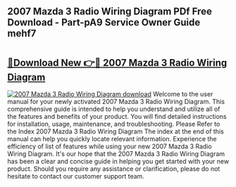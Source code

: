 ## 2007 Mazda 3 Radio Wiring Diagram PDf Free Download - Part-pA9 Service Owner Guide mehf7

# <h2><a href="http://dfrms8i.blite.top/?on=2007+Mazda+3+Radio+Wiring+Diagram">🔗Download New 👉🔴 2007 Mazda 3 Radio Wiring Diagram</a></h2>

[![2007 Mazda 3 Radio Wiring Diagram download](https://i.imgur.com/lujVjoI.png)](http://dfrms8i.blite.top/?on=2007+Mazda+3+Radio+Wiring+Diagram)
Welcome to the user manual for your newly activated 2007 Mazda 3 Radio Wiring Diagram. This comprehensive guide is intended to help you understand and utilize all of the features and benefits of your product. You will find detailed instructions for installation, usage, maintenance, and troubleshooting. Please Refer to the Index 2007 Mazda 3 Radio Wiring Diagram The index at the end of this manual can help you quickly locate relevant information. Experience the efficiency of list of features while using your new 2007 Mazda 3 Radio Wiring Diagram. It's our hope that the 2007 Mazda 3 Radio Wiring Diagram has been a clear and concise guide in helping you get started with your new product. Should you require any assistance or clarification, please do not hesitate to contact our customer support team.

